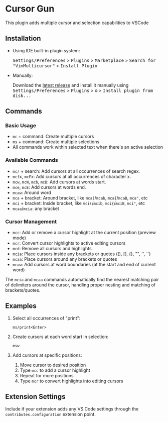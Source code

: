 Cursor Gun 
===

<!-- Plugin description -->
This plugin adds multiple cursor and selection capabilities to VSCode

## Installation

- Using IDE built-in plugin system:
  
  <kbd>Settings/Preferences</kbd> > <kbd>Plugins</kbd> > <kbd>Marketplace</kbd> > <kbd>Search for "VimMulticursor"</kbd> >
  <kbd>Install Plugin</kbd>
  
- Manually:

  Download the [latest release](https://github.com/dankinsoid/VimMulticursor/releases/latest) and install it manually using
  <kbd>Settings/Preferences</kbd> > <kbd>Plugins</kbd> > <kbd>⚙️</kbd> > <kbd>Install plugin from disk...</kbd>

## Commands

### Basic Usage
- `mc` + command: Create multiple cursors
- `ms` + command: Create multiple selections
- All commands work within selected text when there's an active selection

### Available Commands
- `mc/` + search: Add cursors at all occurrences of search regex.
- `mcf`x, `mcF`x: Add cursors at all occurrences of character x.
- `mcw`, `mcW`, `mcb`, `mcB`: Add cursors at words start.
- `mce`, `mcE`: Add cursors at words end.
- `mcaw`: Around word
- `mca` + bracket: Around bracket, like `mca(`/`mcab`, `mca{`/`mcaB`, `mca"`, etc
- `mci` + bracket: Inside bracket, like `mci(`/`mcib`, `mci{`/`mciB`, `mci"`, etc 
- `mcaa`/`mcia`: any bracket

### Cursor Management
- `mcc`: Add or remove a cursor highlight at the current position (preview mode)
- `mcr`: Convert cursor highlights to active editing cursors
- `mcd`: Remove all cursors and highlights
- `mcia`: Place cursors inside any brackets or quotes ((), [], {}, "", '', ``)
- `mcaa`: Place cursors around any brackets or quotes
- `mcaw`: Add cursors at word boundaries (at the start and end of current word)

The `mcia` and `mcaa` commands automatically find the nearest matching pair of delimiters around the cursor, handling proper nesting and matching of brackets/quotes.

## Examples

1. Select all occurrences of "print":
   ```
   ms/print<Enter>
   ```

2. Create cursors at each word start in selection:
   ```
   msw
   ```

3. Add cursors at specific positions:
   1. Move cursor to desired position
   2. Type `mcc` to add a cursor highlight
   3. Repeat for more positions
   4. Type `mcr` to convert highlights into editing cursors

## Extension Settings

Include if your extension adds any VS Code settings through the `contributes.configuration` extension point.

